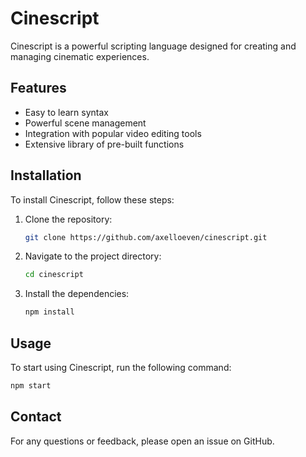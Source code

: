 # Cinescript

Cinescript is a powerful scripting language designed for creating and managing cinematic experiences.

## Features

- Easy to learn syntax
- Powerful scene management
- Integration with popular video editing tools
- Extensive library of pre-built functions

## Installation

To install Cinescript, follow these steps:

1. Clone the repository:
    ```sh
    git clone https://github.com/axelloeven/cinescript.git
    ```
2. Navigate to the project directory:
    ```sh
    cd cinescript
    ```
3. Install the dependencies:
    ```sh
    npm install
    ```

## Usage

To start using Cinescript, run the following command:
```sh
npm start
```


## Contact

For any questions or feedback, please open an issue on GitHub.
